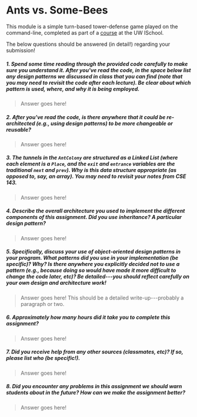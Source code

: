 # Ants vs. Some-Bees

This module is a simple turn-based tower-defense game played on the command-line, completed as part of a [course](http://arch-joelross.rhcloud.com/) at the UW ISchool. 

The below questions should be answered (in detail!) regarding your submission!


##### 1. Spend some time reading through the provided code _carefully_ to make sure you understand it. After you've read the code, in the space below list any _design patterns_ we discussed in class that you can find (note that you may need to revisit the code after each lecture). Be clear about which pattern is used, where, and _why it is being employed_.
> Answer goes here!


##### 2. After you've read the code, is there anywhere that it could be re-architected (e.g., using design patterns) to be more changeable or reusable? 
> Answer goes here!


##### 3. The tunnels in the `AntColony` are structured as a ___Linked List___ (where each element is a `Place`, and the `exit` and `entrance` variables are the traditional `next` and `prev`). Why is this data structure appropriate (as opposed to, say, an array). _You may need to revisit your notes from CSE 143._
> Answer goes here!


##### 4. Describe the overall architecture you used to implement the different components of this assignment. Did you use inheritance? A particular design pattern?
> Answer goes here!


##### 5. Specifically, discuss your use of object-oriented design patterns in your program. What patterns did you use in your implementation (be specific)? Why? Is there anywhere you explicitly decided _not_ to use a pattern (e.g., because doing so would have made it more difficult to change the code later, etc)? Be detailed---you should reflect carefully on your own design and architecture work!
> Answer goes here!
> This should be a detailed write-up---probably a paragraph or two.


##### 6. Approximately how many hours did it take you to complete this assignment? #####
> Answer goes here!


##### 7. Did you receive help from any other sources (classmates, etc)? If so, please list who (be specific!). #####
> Answer goes here!


##### 8. Did you encounter any problems in this assignment we should warn students about in the future? How can we make the assignment better? #####
> Answer goes here!

